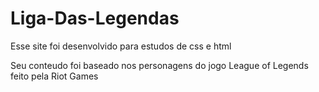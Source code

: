 <h1>Liga-Das-Legendas</h1>
<p>Esse site foi desenvolvido para estudos de css e html</p>
<p>Seu conteudo foi baseado nos personagens do jogo League of Legends feito pela Riot Games</p>
